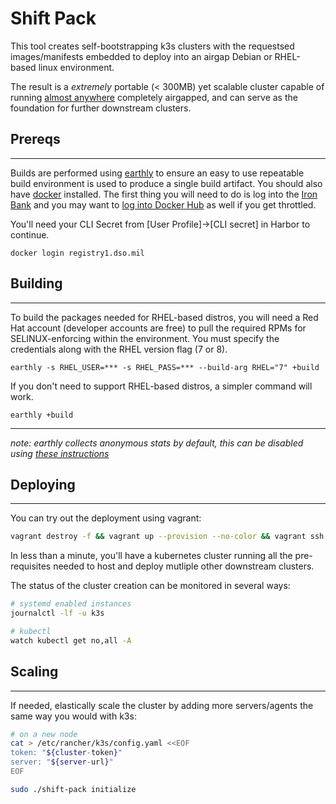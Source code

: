 # Shift Pack

This tool creates self-bootstrapping k3s clusters with the requestsed images/manifests embedded to deploy into an airgap Debian or RHEL-based linux environment.  

The result is a _extremely_ portable (< 300MB) yet scalable cluster capable of running [almost anywhere](https://k3s.io/) completely airgapped, and can serve as the foundation for further downstream clusters.


## Prereqs
---
Builds are performed using [earthly](https://earthly.dev/) to ensure an easy to use repeatable build environment is used to produce a single build artifact.  You should also have [docker](https://www.docker.com/products/docker-desktop) installed.  The first thing you will need to do is log into the [Iron Bank](https://registry1.dso.mil/) and you may want to [log into Docker Hub](https://docs.docker.com/engine/reference/commandline/login/) as well if you get throttled.

You'll need your CLI Secret from [User Profile]->[CLI secret] in Harbor to continue.

`docker login registry1.dso.mil`

## Building
---


To build the packages needed for RHEL-based distros, you will need a Red Hat account (developer accounts are free) to pull the required RPMs for SELINUX-enforcing within the environment.  You must specify the credentials along with the RHEL version flag (7 or 8).

`earthly -s RHEL_USER=*** -s RHEL_PASS=*** --build-arg RHEL="7" +build`

If you don't need to support RHEL-based distros, a simpler command will work.

`earthly +build`

---
_note: earthly collects anonymous stats by default, this can be disabled using [these instructions](https://docs.earthly.dev/docs/misc/data-collection#disabling-analytics)_ 

## Deploying
---
You can try out the deployment using vagrant:

```bash
vagrant destroy -f && vagrant up --provision --no-color && vagrant ssh
```

In less than a minute, you'll have a kubernetes cluster running all the pre-requisites needed to host and deploy mutliple other downstream clusters.

The status of the cluster creation can be monitored in several ways:

```bash
# systemd enabled instances
journalctl -lf -u k3s

# kubectl
watch kubectl get no,all -A
```

## Scaling
---
If needed, elastically scale the cluster by adding more servers/agents the same way you would with k3s:

```bash
# on a new node
cat > /etc/rancher/k3s/config.yaml <<EOF
token: "${cluster-token}"
server: "${server-url}"
EOF

sudo ./shift-pack initialize
```
